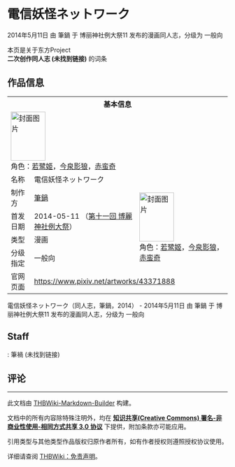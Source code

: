 # 電信妖怪ネットワーク

<!-- source html: G:\repos\THBWiki-Markdown-Builder\THBWikiMarkdown\Temp\main\5\5e\ns0%3A%E9%9B%BB%E4%BF%A1%E5%A6%96%E6%80%AA%E3%83%8D%E3%83%83%E3%83%88%E3%83%AF%E3%83%BC%E3%82%AF.html -->

2014年5月11日 由 筆鍋 于 博丽神社例大祭11 发布的漫画同人志，分级为 一般向

本页是关于东方Project  
 **二次创作同人志 (未找到链接)** 的词条

## 作品信息

<table><tbody><tr><th colspan="3">基本信息</th></tr><tr><td class="cover-artwork-mobile" colspan="2"><a href="./文件-電信妖怪ネットワーク封面.jpg.md" class="image" title="封面图片"><img alt="封面图片" src="https://upload.thwiki.cc/thumb/d/d5/%E9%9B%BB%E4%BF%A1%E5%A6%96%E6%80%AA%E3%83%8D%E3%83%83%E3%83%88%E3%83%AF%E3%83%BC%E3%82%AF%E5%B0%81%E9%9D%A2.jpg/79px-%E9%9B%BB%E4%BF%A1%E5%A6%96%E6%80%AA%E3%83%8D%E3%83%83%E3%83%88%E3%83%AF%E3%83%BC%E3%82%AF%E5%B0%81%E9%9D%A2.jpg" decoding="async" loading="lazy" width="79" height="112" srcset="https://upload.thwiki.cc/thumb/d/d5/%E9%9B%BB%E4%BF%A1%E5%A6%96%E6%80%AA%E3%83%8D%E3%83%83%E3%83%88%E3%83%AF%E3%83%BC%E3%82%AF%E5%B0%81%E9%9D%A2.jpg/119px-%E9%9B%BB%E4%BF%A1%E5%A6%96%E6%80%AA%E3%83%8D%E3%83%83%E3%83%88%E3%83%AF%E3%83%BC%E3%82%AF%E5%B0%81%E9%9D%A2.jpg 1.5x, https://upload.thwiki.cc/thumb/d/d5/%E9%9B%BB%E4%BF%A1%E5%A6%96%E6%80%AA%E3%83%8D%E3%83%83%E3%83%88%E3%83%AF%E3%83%BC%E3%82%AF%E5%B0%81%E9%9D%A2.jpg/159px-%E9%9B%BB%E4%BF%A1%E5%A6%96%E6%80%AA%E3%83%8D%E3%83%83%E3%83%88%E3%83%AF%E3%83%BC%E3%82%AF%E5%B0%81%E9%9D%A2.jpg 2x" data-file-width="852" data-file-height="1200"></a><div class="cover-char">角色：<a href="./若鹭姬.md" title="若鹭姬">若鹭姬</a>，<a href="./今泉影狼.md" title="今泉影狼">今泉影狼</a>，<a href="./赤蛮奇.md" title="赤蛮奇">赤蛮奇</a></div></td>
</tr><tr><td class="label">名称</td><td colspan="2"> 電信妖怪ネットワーク </td></tr><tr><td class="label">制作方</td><td><a href="./筆鍋.md" title="筆鍋">筆鍋</a></td><td class="cover-artwork" rowspan="4" style="min-width:112px;"><a href="./文件-電信妖怪ネットワーク封面.jpg.md" class="image" title="封面图片"><img alt="封面图片" src="https://upload.thwiki.cc/thumb/d/d5/%E9%9B%BB%E4%BF%A1%E5%A6%96%E6%80%AA%E3%83%8D%E3%83%83%E3%83%88%E3%83%AF%E3%83%BC%E3%82%AF%E5%B0%81%E9%9D%A2.jpg/79px-%E9%9B%BB%E4%BF%A1%E5%A6%96%E6%80%AA%E3%83%8D%E3%83%83%E3%83%88%E3%83%AF%E3%83%BC%E3%82%AF%E5%B0%81%E9%9D%A2.jpg" decoding="async" loading="lazy" width="79" height="112" srcset="https://upload.thwiki.cc/thumb/d/d5/%E9%9B%BB%E4%BF%A1%E5%A6%96%E6%80%AA%E3%83%8D%E3%83%83%E3%83%88%E3%83%AF%E3%83%BC%E3%82%AF%E5%B0%81%E9%9D%A2.jpg/119px-%E9%9B%BB%E4%BF%A1%E5%A6%96%E6%80%AA%E3%83%8D%E3%83%83%E3%83%88%E3%83%AF%E3%83%BC%E3%82%AF%E5%B0%81%E9%9D%A2.jpg 1.5x, https://upload.thwiki.cc/thumb/d/d5/%E9%9B%BB%E4%BF%A1%E5%A6%96%E6%80%AA%E3%83%8D%E3%83%83%E3%83%88%E3%83%AF%E3%83%BC%E3%82%AF%E5%B0%81%E9%9D%A2.jpg/159px-%E9%9B%BB%E4%BF%A1%E5%A6%96%E6%80%AA%E3%83%8D%E3%83%83%E3%83%88%E3%83%AF%E3%83%BC%E3%82%AF%E5%B0%81%E9%9D%A2.jpg 2x" data-file-width="852" data-file-height="1200"></a><div class="cover-char">角色：<a href="./若鹭姬.md" title="若鹭姬">若鹭姬</a>，<a href="./今泉影狼.md" title="今泉影狼">今泉影狼</a>，<a href="./赤蛮奇.md" title="赤蛮奇">赤蛮奇</a></div></td>
</tr><tr><td class="label">首发日期</td><td>2014-05-11&#160;（<a href="/展会作品列表?e=%E5%8D%9A%E4%B8%BD%E7%A5%9E%E7%A4%BE%E4%BE%8B%E5%A4%A7%E7%A5%AD%2311">第十一回 博麗神社例大祭</a>）</td></tr><tr><td class="label">类型</td><td>漫画</td></tr><tr><td class="label">分级指定</td><td>一般向</td></tr>
<tr><td class="label">官网页面</td><td colspan="2"><a rel="nofollow" class="external free" href="https://www.pixiv.net/artworks/43371888">https://www.pixiv.net/artworks/43371888</a></td></tr></tbody></table>

電信妖怪ネットワーク（同人志，筆鍋，2014） - 2014年5月11日 由 筆鍋 于 博丽神社例大祭11 发布的漫画同人志，分级为 一般向

## Staff
: 筆禍 (未找到链接)


## 评论




---

此文档由 [THBWiki-Markdown-Builder](https://github.com/Delsin-Yu/THBWiki-Markdown-Builder) 构建。

文档中的所有内容除特殊注明外，均在 [**知识共享(Creative Commons) 署名-非商业性使用-相同方式共享 3.0 协议**](https://creativecommons.org/licenses/by-sa/3.0/deed.zh-hans) 下提供，附加条款亦可能应用。

引用类型与其他类型作品版权归原作者所有，如有作者授权则遵照授权协议使用。

详细请查阅 [THBWiki：免责声明](https://thbwiki.cc/THBWiki:%E5%85%8D%E8%B4%A3%E5%A3%B0%E6%98%8E)。

